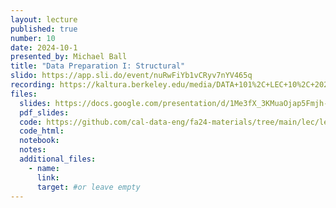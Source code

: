```yaml
---
layout: lecture
published: true
number: 10
date: 2024-10-1
presented_by: Michael Ball
title: "Data Preparation I: Structural"
slido: https://app.sli.do/event/nuRwFiYb1vCRyv7nYV465q
recording: https://kaltura.berkeley.edu/media/DATA+101%2C+LEC+10%2C+2024-10-01/1_ngow4ejh/355307012
files:
  slides: https://docs.google.com/presentation/d/1Me3fX_3KMuaOjap5Fmjh-pRNNdyBLrw8-VHyul67aCM/edit?usp=sharing
  pdf_slides:
  code: https://github.com/cal-data-eng/fa24-materials/tree/main/lec/lec10
  code_html:
  notebook:
  notes:
  additional_files:
    - name:
      link:
      target: #or leave empty
---
```


